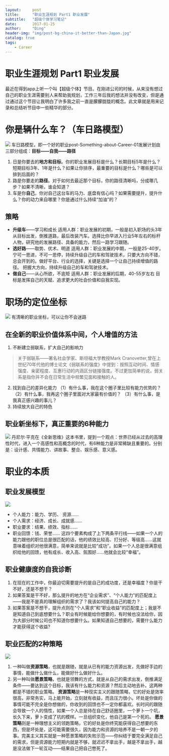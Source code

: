 ```yaml
---
layout:     post
title:      "职业生涯规划 Part1 职业发展"
subtitle:   "超级个体学习笔记"
date:       2017-01-25
author:     "Ding"
header-img: "img/post-bg-china-it-better-than-Japan.jpg"
catalog: true
tags:
    - Career
---
```

# 职业生涯规划 Part1 职业发展
最近在得到app上听一个叫【超级个体】节目。在刚进公司的时候，从来没有想过自己的职业生涯需要别人来帮助我规划，工作三年后我的想法并没有改变，但是通过通过这个节目让我明白了许多我之前一直是朦朦胧胧的概念。此文章就是用来记录和总结听节目中一些精华的部分。

# 你是辆什么车？（车日路模型）
![](/img/in-post/post-Something-about-Career-01/2965645-701158231e2284a8.png)
车日路模型，即一个好的职业post-Something-about-Career-01发展计划由三部分组成：**目标——自我——路径**
1. 日是你要去的**地方和目标**。你的职业发展目标是什么？长期目标5年是什么？短期目标3年、1年是什么？如果让你排序，最重要的目标是什么？哪些是可以排到后面的？
2. 路是你要走的**路径**。对于如何去最近那个目标，你的路径清晰吗，分成哪几步？如果不清晰，谁会知道？
3. 车是你**自己**，你对自己这台车的马力、底盘有信心吗？如果需要提升，提升什么？你的动力来自哪里？你是通过什么持续“加油”的？
## 策略
- **升级车**——学习和成长
适用人群：职业发展的初期，一般是初入职场的头3年
从目标出发，倒推道路，最后改装汽车。选择比你早进入行业5年左右的标杆人物，研究他的发展路径、具备的能力，然后一路学习跟随。
- **选好路**——取势、优术、明道
适用人群：职业发展的中期，一般是25-40岁。
宁可一思进，不可一思停，持续升级自己的车和驾驶技术，只要大方向不错，总会开到的。做好平台、行业的选择，关键是选择一个让自己持续增值的路径。
把握大方向，持续升级自己的车和驾驶技术。
- **做自己**——从心所欲，不逾矩
适用人群：职业发展的后期，40-55岁左右
目标是发挥自己的天赋、追求更大的社会价值和自我实现。

# 职场的定位坐标
![](/img/in-post/post-Something-about-Career-01/2965645-bf4a59c3be407a52.png)
有清晰的职业坐标，可以让你不会迷路
## 在全新的职业价值体系中间，个人增值的方法
1. 不断建立弱联系，扩大自己的影响力
> 关于弱联系——著名社会学家、斯坦福大学教授Mark Cranovetter,曾在上世纪70年代他的博士论文《弱联系的强度》中提到：按照互动时间、情感强度、亲密程度、互惠行动的内涵区分链接强度。不过更加简单的说，弱关系是指你并不会在日常生活中频繁见面和接触的人。
2. 找到自己的差异化能力
（1）有什么事，我在这个圈子里比较有能力优势的？
（2）有什么事，我再这个圈子里面对大家最有价值的？
（3）有什么事，是我真正感兴趣的事儿？
3. 持续放大自己的特色

## 职业新坐标下，真正重要的6种能力
![](/img/in-post/post-Something-about-Career-01/2965645-447d2cd61d104d34.png)
丹尼尔·平克在《全新思维》这本书里，提到一个观点：世界已经从过去的高理性时代，进入一个高感性和高概念的时代，有6种能力是非常稀缺且重要的。分别是：﻿设计感、共情能力、讲故事、整合、娱乐感、意义感﻿。

# 职业的本质
##  职业发展模型
![](/img/in-post/post-Something-about-Career-01/DraggedImage.png)
- 个人能力：能力、学历、 资源……
- 个人需求：经济、成长、成就感……
- 职业要求：结果、绩效、指标……
- 职业回馈：钱、荣誉……
这四个要素构成了上下两条平行线——如果一个人的能力跟他的职位总是很匹配的话，他的绩效比较高、打分好、等级高……这就意味着组织对他很满意，简单来说就是比较“成功”。如果一个人总是很满意组织给他的回馈，他有成长、收入高、氛围好……他就会比较“幸福”。
## 职业健康度的自我诊断
1. 在现在的工作中，你最迫切需要提升的是自己的成功度，还是幸福度？你是干不好，还是不想干？
2. 如果答案是干不好，那么提升的地方在“企业需求”、“个人能力”的匹配度上——我是不是真的理解组织的需求了？我该如何提高自己的能力？
3. 如果答案是不想干，提升点则在“个人需求”和“职业收益”的匹配度上；我是不是知道自己到底想要什么？职业有时候能给你想要的，有时候也没法给你，因为大部分时候公司也不知道你想要什么。如果知道自己想要的，需要什么能力才能获得这个收益?
## 职业匹配的2种策略
![](/img/in-post/post-Something-about-Career-01/DraggedImage-1.png)
1. 一种叫做**资源策略**，也就是跟随，就是从已有的能力资源出发，先做好手边的事情，能做什么做什么，能做好什么做好什么。
2. 另一种叫做**愿景策略**，也就是领舞的方式，就是从自己的需求出发，倒推满足条件——要达到这个目标，我该有什么能力和资源？然后主动地去补。这两种都是不错的职业策略。
**资源策略**是一种现实主义的跟随策略，它的好处是效率很高，非常务实，马上能开始，立刻就有收益，而且压力很小。坏处是你做的事情可能不完全是你想做的，你收到的回馈也不一定你都喜欢。长时间的跟随会导致一个人的惰性，如果一个人总是待在自己舒适圈里，一个萝卜一个坑，长久下来，萝卜变成了坑的模样。一旦组织变化，他自己是第一个死的。
**愿景策略**则是一种理想主义的领跑策略，它的好处是你终究能获得自己想要的东西，但是坏处是，这可能需要很久，因为能力和资源的培养不是一朝一夕的事。完美主义其实就是一种愿景策略的失败示范——你纠结于要完全满足自己的需求，但是资源能力短期内就是不够，就迟迟不拿出手，越是不拿出手，越是没法做下一轮互动——结果自己把自己憋死了。

